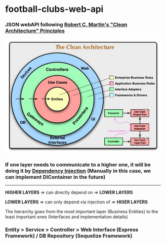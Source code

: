 # football-clubs-web-api

### JSON webAPI following **[Robert C. Martin's "Clean Architecture" Principles](https://blog.cleancoder.com/uncle-bob/2012/08/13/the-clean-architecture.html)**

![](./CleanArchitecture.jpg)

### If one layer needs to communicate to a higher one, it will be doing it by **[Dependency Injection](http://stg-tud.github.io/sedc/Lecture/ws13-14/3.5-DIP.html#mode=document)** (Manually in this case, we can implement DIContainer in the future)

---

**HIGHER LAYERS** => can directly depend on => **LOWER LAYERS**

**LOWER LAYERS** => can only depend via injection of => **HIGER LAYERS**

The hierarchy goes from the most important layer (Business Entities) to the least important ones (Interfaces and implementation details)

### Entity > Service > Controller > Web Interface (Express Framework) / DB Repository (Sequelize Framework)
